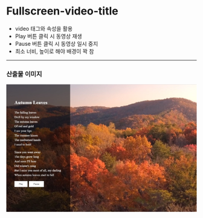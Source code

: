 # Fullscreen-video-title

<ul>
<li>video 태그와 속성을 활용</li>
<li>Play 버튼 클릭 시 동영상 재생</li>
<li>Pause 버튼 클릭 시 동영상 일시 중지</li>
<li>최소 너비, 높이로 해야 배경이 꽉 참</li>
</ul>
<hr>
<h3>산출물 이미지</h3>
<img src="capture.jpg" alt="fullscreen-image">
